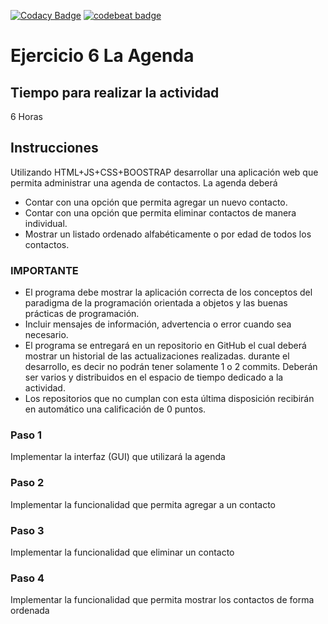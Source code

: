 [![Codacy Badge](https://api.codacy.com/project/badge/Grade/065d7614ef61435ba2cfa73b693303d1)](https://www.codacy.com/app/jramirez36/06-app-agenda-jramirez36?utm_source=github.com&amp;utm_medium=referral&amp;utm_content=POO-2019-2K/06-app-agenda-jramirez36&amp;utm_campaign=Badge_Grade)
[![codebeat badge](https://codebeat.co/badges/a1376f9c-18d3-4bc4-8d72-28d4b39e887e)](https://codebeat.co/projects/github-com-poo-2019-2k-06-app-agenda-jramirez36-master)
# Ejercicio 6 La Agenda

## Tiempo para realizar la actividad

6 Horas

## Instrucciones

Utilizando HTML+JS+CSS+BOOSTRAP desarrollar una aplicación web que permita administrar una agenda de contactos. La agenda deberá

* Contar con una opción que permita agregar un nuevo contacto.
* Contar con una opción que permita eliminar contactos de manera individual.   
* Mostrar un listado ordenado alfabéticamente o por edad de todos los contactos.

### IMPORTANTE
* El programa debe mostrar la aplicación correcta de los conceptos del paradigma de la programación orientada a objetos y las buenas prácticas de programación.
* Incluir mensajes de información, advertencia o error cuando sea necesario. 
* El programa se entregará en un repositorio en GitHub el cual deberá mostrar un historial de las actualizaciones realizadas. durante el desarrollo, es decir no podrán tener solamente 1 o 2 commits. Deberán ser varios y distribuidos en el espacio de tiempo dedicado a la actividad.
* Los repositorios que no cumplan con esta última disposición recibirán en automático una calificación de 0 puntos.


### Paso 1

Implementar la interfaz (GUI) que utilizará la agenda

### Paso 2

Implementar la funcionalidad que permita agregar a un contacto

### Paso 3

Implementar la funcionalidad que eliminar un contacto

### Paso 4

Implementar la funcionalidad que permita mostrar los contactos de forma ordenada
